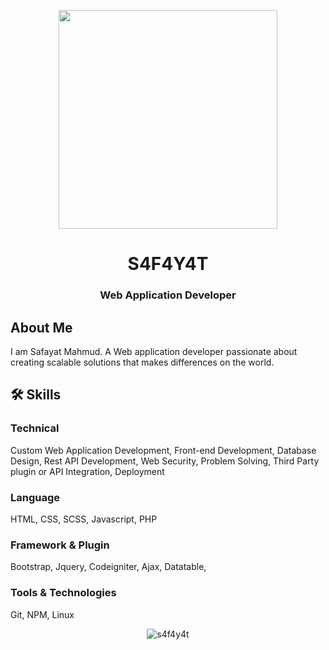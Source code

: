 <p align="center">
<img align="center" src="https://user-images.githubusercontent.com/46479689/211733894-16daa637-25f9-432a-b7e1-0689c39aef5a.svg" height="350px" ></p>

<h1 align="center">S4F4Y4T</h1>
<h3 align="center">Web Application Developer</h3>

## About Me
I am Safayat Mahmud. A Web application developer passionate about creating scalable solutions that makes differences on the world.

## 🛠 Skills

### Technical
Custom Web Application Development, Front-end Development, Database Design, Rest API Development, Web Security, Problem Solving, Third Party plugin or API Integration, Deployment

### Language
HTML, CSS, SCSS, Javascript, PHP

### Framework & Plugin
Bootstrap, Jquery, Codeigniter, Ajax, Datatable,

### Tools & Technologies
Git, NPM, Linux

<p align="center"><img align="center" src="https://github-readme-stats.vercel.app/api/top-langs?username=s4f4y4t&show_icons=true&locale=en&layout=compact" alt="s4f4y4t" /></p>


